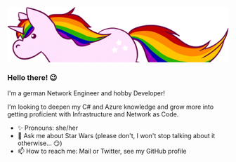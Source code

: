![Header](static/header.png)

### Hello there! 😉

I'm a german Network Engineer and hobby Developer!

I'm looking to deepen my C# and Azure knowledge and grow more into getting proficient with Infrastructure and Network as Code.

- ✨ Pronouns: she/her
- 💬 Ask me about Star Wars (please don't, I won't stop talking about it otherwise... 😏)
- 📫 How to reach me: Mail or Twitter, see my GitHub profile

